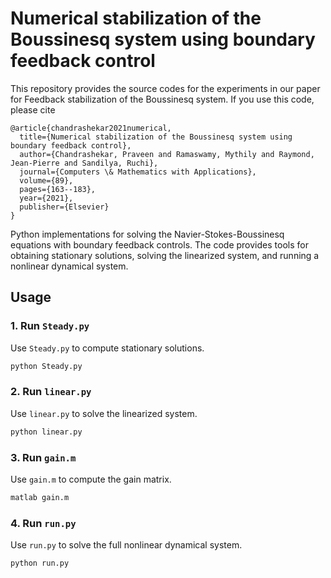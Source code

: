 # Numerical stabilization of the Boussinesq system using boundary feedback control
This repository provides the source codes for the experiments in our paper for Feedback stabilization of the Boussinesq system.
If you use this code, please cite
```
@article{chandrashekar2021numerical,
  title={Numerical stabilization of the Boussinesq system using boundary feedback control},
  author={Chandrashekar, Praveen and Ramaswamy, Mythily and Raymond, Jean-Pierre and Sandilya, Ruchi},
  journal={Computers \& Mathematics with Applications},
  volume={89},
  pages={163--183},
  year={2021},
  publisher={Elsevier}
}
```

Python implementations for solving the Navier-Stokes-Boussinesq equations with boundary feedback controls. The code provides tools for obtaining stationary solutions, solving the linearized system, and running a nonlinear dynamical system.

## Usage

### 1. Run `Steady.py`
Use `Steady.py` to compute stationary solutions.

```bash
python Steady.py
```

### 2. Run `linear.py`
Use `linear.py` to solve the linearized system.

```bash
python linear.py
```

### 3. Run `gain.m`
Use `gain.m` to compute the gain matrix.

```bash
matlab gain.m
```

### 4. Run `run.py`
Use `run.py` to solve the full nonlinear dynamical system.

```bash
python run.py
```
